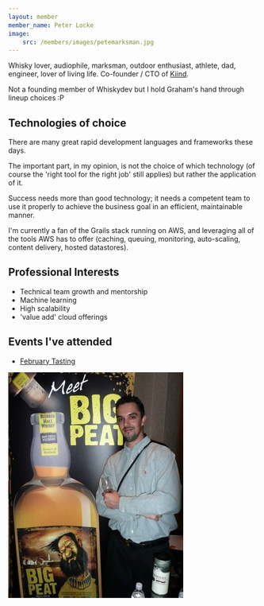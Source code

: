 ```yaml
---
layout: member
member_name: Peter Locke
image: 
    src: /members/images/petemarksman.jpg
---
```


Whisky lover, audiophile, marksman, outdoor enthusiast, athlete, dad, engineer, lover of living life. Co-founder / CTO of [Kiind](http://www.kiind.me). 

Not a founding member of Whiskydev but I hold Graham's hand through lineup choices :P


## Technologies of choice

There are many great rapid development languages and frameworks these days.  

The important part, in my opinion, is not the choice of which technology (of course the 'right tool for the right job' still applies) but rather the application of it.

Success needs more than good technology; it needs a competent team to use it properly to achieve the business goal in an efficient, maintainable manner.  

I'm currently a fan of the Grails stack running on AWS, and leveraging all of the tools AWS has to offer (caching, queuing, monitoring, auto-scaling, content delivery, hosted datastores).

## Professional Interests

* Technical team growth and mentorship
* Machine learning
* High scalability
* 'value add' cloud offerings

## Events I've attended

* [February Tasting](/2014/02/18/Tasting-Notes/)

![Big Peat](/members/images/bigpeat.jpg)